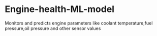 # Engine-health-ML-model
Monitors and predicts engine parameters like coolant temperature,fuel pressure,oil pressure and other sensor values
